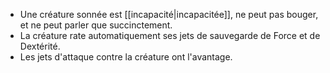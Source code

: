  + Une créature sonnée est [[incapacité|incapacitée]], ne peut pas bouger, et ne peut parler que succinctement.
 + La créature rate automatiquement ses jets de sauvegarde de Force et de Dextérité.
 + Les jets d'attaque contre la créature ont l'avantage.